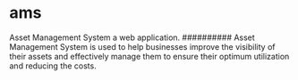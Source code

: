 # ams
Asset Management System a web application.
##########
Asset Management System is used to help businesses improve the visibility of their assets and effectively manage them to ensure their optimum utilization and reducing the costs.


